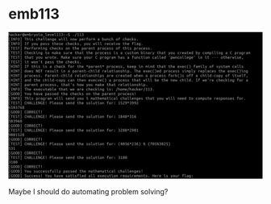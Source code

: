 # emb113

![Used general source code, and solved multiple math problems](<../.gitbook/assets/image (126).png>)

Maybe I should do automating problem solving?
